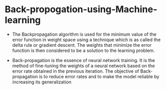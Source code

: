 # Back-propogation-using-Machine-learning

-	The Backpropagation algorithm is used for the minimum value of the error function in weight space using a technique which is as called the delta rule or gradient descent. The weights that minimize the error function is then considered to be a solution to the learning problem.

- Back-propagation is the essence of neural network training. It is the method of fine-tuning the weights of a neural network based on the error rate obtained in the previous iteration. The objective of Back-propagation is to reduce error rates and to make the model reliable by increasing its generalization
